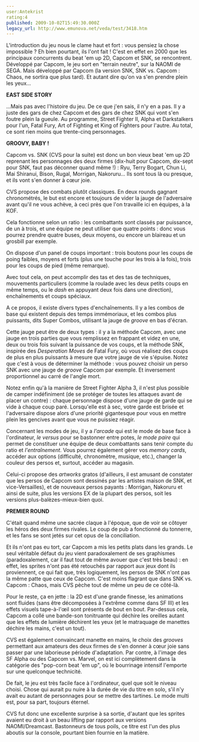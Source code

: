 ```yaml
---
user:Antekrist
rating:4
published: 2009-10-02T15:49:30.000Z
legacy_url: http://www.emunova.net/veda/test/3418.htm
---
```

L'introduction du jeu nous le clame haut et fort : vous pensiez la chose impossible ? Eh bien pourtant, ils l'ont fait ! C'est en effet en 2000 que les principaux concurrents du beat 'em up 2D, Capcom et SNK, se rencontrent. Développé par Capcom, le jeu sort en "terrain neutre", sur la NAOMI de SEGA. Mais développé par Capcom (la version SNK, SNK vs. Capcom : Chaos, ne sortira que plus tard). Et autant dire qu'on va s'en prendre plein les yeux...  

  

**EAST SIDE STORY**  

...Mais pas avec l'histoire du jeu. De ce que j'en sais, il n'y en a pas. Il y a juste des gars de chez Capcom et des gars de chez SNK qui vont s'en foutre plein la gueule. Au programme, Street Fighter II, Alpha et Darkstalkers pour l'un, Fatal Fury, Art of Fighting et King of Fighters pour l'autre. Au total, ce sont rien moins que trente-cinq personnages.  

  

**GROOVY, BABY !**  

Capcom vs. SNK (CVS pour la suite) est donc un bon vieux beat 'em up 2D reprenant les personnages des deux firmes (dix-huit pour Capcom, dix-sept pour SNK, faut pas déconner quand même !) : Ryu, Terry Bogart, Chun Li, Mai Shiranui, Bison, Rugal, Morrigan, Nakoruru... Ils sont tous là ou presque, et ils vont s'en donner à cœur joie.  

CVS propose des combats plutôt classiques. En deux rounds gagnant chronométrés, le but est encore et toujours de vider la jauge de l'adversaire avant qu'il ne vous achève, à ceci près que l'on travaille ici en équipes, à la KOF.   

Cela fonctionne selon un ratio : les combattants sont classés par puissance, de un à trois, et une équipe ne peut utiliser que quatre points : donc vous pourrez prendre quatre buses, deux moyens, ou encore un blaireau et un grosbill par exemple.  

On dispose d'un panel de coups important : trois boutons pour les coups de poing faibles, moyens et forts (plus une touche pour les trois à la fois), trois pour les coups de pied (même remarque).  

Avec tout cela, on peut accomplir des tas et des tas de techniques, mouvements particuliers (comme la roulade avec les deux petits coups en même temps, ou le _dash_ en appuyant deux fois dans une direction), enchaînements et coups spéciaux.  

A ce propos, il existe divers types d'enchaînements. Il y a les combos de base qui existent depuis des temps immémoriaux, et les combos plus puissants, dits Super Combos, utilisant la jauge de _groove_ en bas d'écran.  

Cette jauge peut être de deux types : il y a la méthode Capcom, avec une jauge en trois parties que vous remplissez en frappant et videz en une, deux ou trois fois suivant la puissance de vos coups, et la méthode SNK, inspirée des _Desperation Moves_ de Fatal Fury, où vous réalisez des coups de plus en plus puissants à mesure que votre jauge de vie s'épuise. Notez que c'est à vous de déterminer la méthode : vous pouvez choisir un perso SNK avec une jauge de _groove_ Capcom par exemple. Et inversement proportionnel au carré de l'angle mort.  

Notez enfin qu'à la manière de Street Fighter Alpha 3, il n'est plus possible de camper indéfiniment (de se protéger de toutes les attaques avant de placer un contre) : chaque personnage dispose d'une jauge de garde qui se vide à chaque coup paré. Lorsqu'elle est à sec, votre garde est brisée et l'adversaire dispose alors d'une priorité gigantesque pour vous en mettre plein les gencives avant que vous ne puissiez réagir.  

Concernant les modes de jeu, il y a _l'arcade_ qui est le mode de base face à l'ordinateur, _le versus_ pour se bastonner entre potes, _le mode paire_ qui permet de constituer une équipe de deux combattants sans tenir compte du ratio et _l'entraînement_. Vous pourrez également gérer vos _memory cards_, accéder aux options (difficulté, chronomètre, musique, etc.), changer la couleur des persos et, surtout, accéder au magasin.  

Celui-ci propose des _artworks_ gratos (d'ailleurs, il est amusant de constater que les persos de Capcom sont dessinés par les artistes maison de SNK, et vice-Versailles), et de nouveaux persos payants : Morrigan, Nakoruru et ainsi de suite, plus les versions EX de la plupart des persos, soit les versions plus-balèzes-mieux-bien quoi.  

  

**PREMIER ROUND**  

C'était quand même une sacrée claque à l'époque, que de voir se côtoyer les héros des deux firmes rivales. Le coup de pub a fonctionné du tonnerre, et les fans se sont jetés sur cet opus de la conciliation.  

Et ils n'ont pas eu tort, car Capcom a mis les petits plats dans les grands. Le seul véritable défaut du jeu vient paradoxalement de ses graphismes (paradoxalement, car il faut tout de même avouer que c'est très beau) : en effet, les sprites n'ont pas été retouchés par rapport aux jeux dont ils proviennent, ce qui fait que, très logiquement, les persos de SNK n'ont pas la même patte que ceux de Capcom. C'est moins flagrant que dans SNK vs. Capcom : Chaos, mais CVS pèche tout de même un peu de ce côté-là.  

Pour le reste, ça en jette : la 2D est d'une grande finesse, les animations sont fluides (sans être décomposées à l'extrême comme dans SF III) et les effets visuels tape-à-l'œil sont présents de bout en bout. Par-dessus cela, Capcom a collé une bande-son tonitruante qui déchire les oreilles autant que les effets de lumière déchirent les yeux (et le matraquage de manettes déchire les mains, c'est un tout).  

CVS est également convaincant manette en mains, le choix des _grooves_ permettant aux amateurs des deux firmes de s'en donner à cœur joie sans passer par une laborieuse période d'adaptation. Par contre, à l'image des SF Alpha ou des Capcom vs. Marvel, on est ici complètement dans la catégorie des "pop-corn beat 'em up", où le bourrinage intensif l'emporte sur une quelconque technicité.  

De fait, le jeu est très facile face à l'ordinateur, quel que soit le niveau choisi. Chose qui aurait pu nuire à la durée de vie du titre en solo, s'il n'y avait eu autant de personnages pour se mettre des tartines. Le mode multi est, pour sa part, toujours éternel.  

CVS fut donc une excellente surprise à sa sortie, d'autant que les sprites avaient eu droit à un beau lifting par rapport aux versions NAOMI/Dreamcast. Bastonneurs de tous poils, ce titre est l'un des plus aboutis sur la console, pourtant bien fournie en la matière.